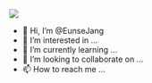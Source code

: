 <img src="https://capsule-render.vercel.app/api?type=wave&color=b5baff&height=150&section=header&text=Welcome%20:)&fontSize=50&fontColor=fffcdd" />







- 👋 Hi, I’m @EunseJang
- 👀 I’m interested in ...
- 🌱 I’m currently learning ...
- 💞️ I’m looking to collaborate on ...
- 📫 How to reach me ...

<!---
EunseJang/EunseJang is a ✨ special ✨ repository because its `README.md` (this file) appears on your GitHub profile.
You can click the Preview link to take a look at your changes.
--->
